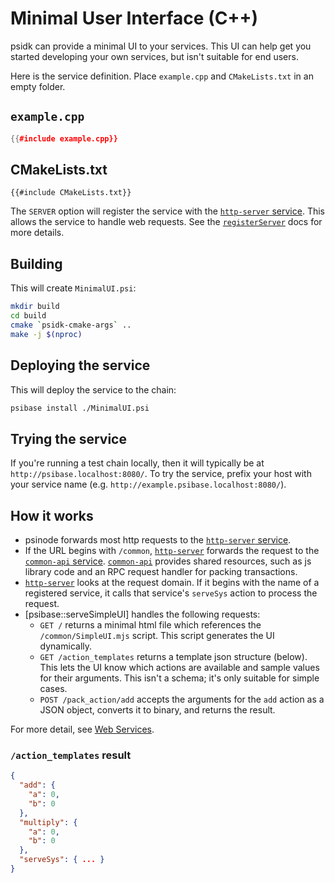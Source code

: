 # Minimal User Interface (C++)

psidk can provide a minimal UI to your services. This UI can help get you started developing your own services, but isn't suitable for end users.

Here is the service definition. Place `example.cpp` and `CMakeLists.txt` in an empty folder.

## `example.cpp`

```cpp
{{#include example.cpp}}
```

## CMakeLists.txt

```
{{#include CMakeLists.txt}}
```

The `SERVER` option will register the service with the [`http-server` service](../../../../default-apps/http-server.md). This allows the service to handle web requests. See the [`registerServer`](../../../../default-apps/http-server.md) docs for more details.

## Building

This will create `MinimalUI.psi`:

```sh
mkdir build
cd build
cmake `psidk-cmake-args` ..
make -j $(nproc)
```

## Deploying the service

This will deploy the service to the chain:

```sh
psibase install ./MinimalUI.psi
```

## Trying the service

If you're running a test chain locally, then it will typically be at `http://psibase.localhost:8080/`. To try the service, prefix your host with your service name (e.g. `http://example.psibase.localhost:8080/`).

## How it works

- psinode forwards most http requests to the [`http-server` service](../../../../default-apps/http-server.md).
- If the URL begins with `/common`, [`http-server`](../../../../default-apps/http-server.md) forwards the request to the [`common-api` service](../../../../default-apps/common-api.md). [`common-api`](../../../../default-apps/common-api.md) provides shared resources, such as js library code and an RPC request handler for packing transactions.
- [`http-server`](../../../../default-apps/http-server.md) looks at the request domain. If it begins with the name of a registered service, it calls that service's `serveSys` action to process the request.
- [psibase::serveSimpleUI] handles the following requests:
  - `GET /` returns a minimal html file which references the `/common/SimpleUI.mjs` script. This script generates the UI dynamically.
  - `GET /action_templates` returns a template json structure (below). This lets the UI know which actions are available and sample values for their arguments. This isn't a schema; it's only suitable for simple cases.
  - `POST /pack_action/add` accepts the arguments for the `add` action as a JSON object, converts it to binary, and returns the result.

For more detail, see [Web Services](../reference/web-services.html).

### `/action_templates` result

```json
{
  "add": {
    "a": 0,
    "b": 0
  },
  "multiply": {
    "a": 0,
    "b": 0
  },
  "serveSys": { ... }
}
```
